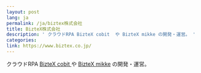 ```yaml
---
layout: post
lang: ja
permalink: /ja/biztex株式会社
title: BizteX株式会社
description: ' クラウドRPA BizteX cobit  や BizteX mikke の開発・運営。 '
categories: 
link: https://www.biztex.co.jp/
---
```


<p>クラウドRPA <a href="https://service.biztex.co.jp/">BizteX cobit </a> や <a href="https://service.biztex.co.jp/mikke/">BizteX mikke</a> の開発・運営。</p>
